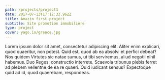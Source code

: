 ```yaml
---
path: /projects/project1
date: 2017-07-13T17:12:33.962Z
title: Amazin first project
subtitle: Site promotion immobilière
type: project
cover: yago.io/greece.jpg
---
```


Lorem ipsum dolor sit amet, consectetur adipiscing elit. Aliter enim explicari, quod quaeritur, non potest. Quid est, quod ab ea absolvi et perfici debeat? Nos quidem Virtutes sic natae sumus, ut tibi serviremus, aliud negotii nihil habemus. Duo Reges: constructio interrete. Scaevola tribunus plebis ferret ad plebem vellentne de ea re quaeri. Quid iudicant sensus? Expectoque quid ad id, quod quaerebam, respondeas.